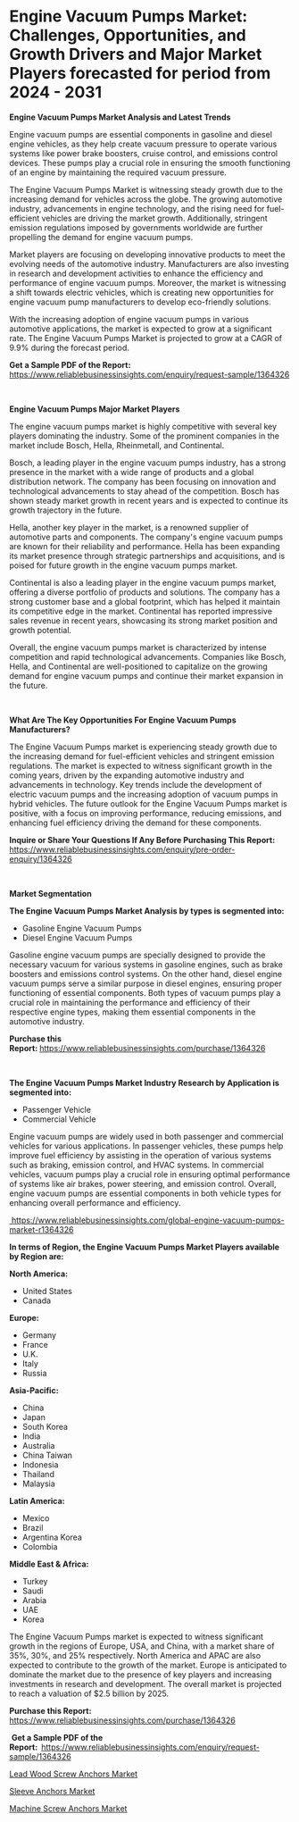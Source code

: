<p><h1>Engine Vacuum Pumps Market: Challenges, Opportunities, and Growth Drivers and Major Market Players forecasted for period from 2024 - 2031</h1></p><p><strong>Engine Vacuum Pumps Market Analysis and Latest Trends</strong></p>
<p><p>Engine vacuum pumps are essential components in gasoline and diesel engine vehicles, as they help create vacuum pressure to operate various systems like power brake boosters, cruise control, and emissions control devices. These pumps play a crucial role in ensuring the smooth functioning of an engine by maintaining the required vacuum pressure.</p><p>The Engine Vacuum Pumps Market is witnessing steady growth due to the increasing demand for vehicles across the globe. The growing automotive industry, advancements in engine technology, and the rising need for fuel-efficient vehicles are driving the market growth. Additionally, stringent emission regulations imposed by governments worldwide are further propelling the demand for engine vacuum pumps.</p><p>Market players are focusing on developing innovative products to meet the evolving needs of the automotive industry. Manufacturers are also investing in research and development activities to enhance the efficiency and performance of engine vacuum pumps. Moreover, the market is witnessing a shift towards electric vehicles, which is creating new opportunities for engine vacuum pump manufacturers to develop eco-friendly solutions.</p><p>With the increasing adoption of engine vacuum pumps in various automotive applications, the market is expected to grow at a significant rate. The Engine Vacuum Pumps Market is projected to grow at a CAGR of 9.9% during the forecast period.</p></p>
<p><strong>Get a Sample PDF of the Report:&nbsp;</strong> <a href="https://www.reliablebusinessinsights.com/enquiry/request-sample/1364326">https://www.reliablebusinessinsights.com/enquiry/request-sample/1364326</a></p>
<p>&nbsp;</p>
<p><strong>Engine Vacuum Pumps Major Market Players</strong></p>
<p><p>The engine vacuum pumps market is highly competitive with several key players dominating the industry. Some of the prominent companies in the market include Bosch, Hella, Rheinmetall, and Continental. </p><p>Bosch, a leading player in the engine vacuum pumps industry, has a strong presence in the market with a wide range of products and a global distribution network. The company has been focusing on innovation and technological advancements to stay ahead of the competition. Bosch has shown steady market growth in recent years and is expected to continue its growth trajectory in the future.</p><p>Hella, another key player in the market, is a renowned supplier of automotive parts and components. The company's engine vacuum pumps are known for their reliability and performance. Hella has been expanding its market presence through strategic partnerships and acquisitions, and is poised for future growth in the engine vacuum pumps market.</p><p>Continental is also a leading player in the engine vacuum pumps market, offering a diverse portfolio of products and solutions. The company has a strong customer base and a global footprint, which has helped it maintain its competitive edge in the market. Continental has reported impressive sales revenue in recent years, showcasing its strong market position and growth potential.</p><p>Overall, the engine vacuum pumps market is characterized by intense competition and rapid technological advancements. Companies like Bosch, Hella, and Continental are well-positioned to capitalize on the growing demand for engine vacuum pumps and continue their market expansion in the future.</p></p>
<p>&nbsp;</p>
<p><strong>What Are The Key Opportunities For Engine Vacuum Pumps Manufacturers?</strong></p>
<p><p>The Engine Vacuum Pumps market is experiencing steady growth due to the increasing demand for fuel-efficient vehicles and stringent emission regulations. The market is expected to witness significant growth in the coming years, driven by the expanding automotive industry and advancements in technology. Key trends include the development of electric vacuum pumps and the increasing adoption of vacuum pumps in hybrid vehicles. The future outlook for the Engine Vacuum Pumps market is positive, with a focus on improving performance, reducing emissions, and enhancing fuel efficiency driving the demand for these components.</p></p>
<p><strong>Inquire or Share Your Questions If Any Before Purchasing This Report:</strong> <a href="https://www.reliablebusinessinsights.com/enquiry/pre-order-enquiry/1364326">https://www.reliablebusinessinsights.com/enquiry/pre-order-enquiry/1364326</a></p>
<p>&nbsp;</p>
<p><strong>Market Segmentation</strong></p>
<p><strong>The Engine Vacuum Pumps Market Analysis by types is segmented into:</strong></p>
<p><ul><li>Gasoline Engine Vacuum Pumps</li><li>Diesel Engine Vacuum Pumps</li></ul></p>
<p><p>Gasoline engine vacuum pumps are specially designed to provide the necessary vacuum for various systems in gasoline engines, such as brake boosters and emissions control systems. On the other hand, diesel engine vacuum pumps serve a similar purpose in diesel engines, ensuring proper functioning of essential components. Both types of vacuum pumps play a crucial role in maintaining the performance and efficiency of their respective engine types, making them essential components in the automotive industry.</p></p>
<p><strong>Purchase this Report:&nbsp;</strong><a href="https://www.reliablebusinessinsights.com/purchase/1364326">https://www.reliablebusinessinsights.com/purchase/1364326</a></p>
<p>&nbsp;</p>
<p><strong>The Engine Vacuum Pumps Market Industry Research by Application is segmented into:</strong></p>
<p><ul><li>Passenger Vehicle</li><li>Commercial Vehicle</li></ul></p>
<p><p>Engine vacuum pumps are widely used in both passenger and commercial vehicles for various applications. In passenger vehicles, these pumps help improve fuel efficiency by assisting in the operation of various systems such as braking, emission control, and HVAC systems. In commercial vehicles, vacuum pumps play a crucial role in ensuring optimal performance of systems like air brakes, power steering, and emission control. Overall, engine vacuum pumps are essential components in both vehicle types for enhancing overall performance and efficiency.</p></p>
<p><a href="https://www.reliablebusinessinsights.com/global-engine-vacuum-pumps-market-r1364326">&nbsp;https://www.reliablebusinessinsights.com/global-engine-vacuum-pumps-market-r1364326</a></p>
<p><strong>In terms of Region, the Engine Vacuum Pumps Market Players available by Region are:</strong></p>
<p>
    <p> <strong> North America: </strong>
        <ul>
            <li>United States</li>
            <li>Canada</li>
        </ul>
        </p> 
    <p> <strong> Europe: </strong>
        <ul>
            <li>Germany</li>
            <li>France</li>
            <li>U.K.</li>
            <li>Italy</li>
            <li>Russia</li>
        </ul>
        </p> 
    <p> <strong> Asia-Pacific: </strong>
        <ul>
            <li>China</li>
            <li>Japan</li>
            <li>South Korea</li>
            <li>India</li>
            <li>Australia</li>
            <li>China Taiwan</li>
            <li>Indonesia</li>
            <li>Thailand</li>
            <li>Malaysia</li>
        </ul>
        </p> 
    <p> <strong> Latin America: </strong>
        <ul>
            <li>Mexico</li>
            <li>Brazil</li>
            <li>Argentina Korea</li>
            <li>Colombia</li>
        </ul>
        </p> 
    <p> <strong> Middle East & Africa: </strong>
        <ul>
            <li>Turkey</li>
            <li>Saudi</li>
            <li>Arabia</li>
            <li>UAE</li>
            <li>Korea</li>
        </ul>
    </p>
    </p>
<p><p>The Engine Vacuum Pumps market is expected to witness significant growth in the regions of Europe, USA, and China, with a market share of 35%, 30%, and 25% respectively. North America and APAC are also expected to contribute to the growth of the market. Europe is anticipated to dominate the market due to the presence of key players and increasing investments in research and development. The overall market is projected to reach a valuation of $2.5 billion by 2025.</p></p>
<p><strong>Purchase this Report: </strong><a href="https://www.reliablebusinessinsights.com/purchase/1364326">https://www.reliablebusinessinsights.com/purchase/1364326</a></p>
<p>&nbsp;<strong>Get a Sample PDF of the Report:&nbsp;&nbsp;</strong><a href="https://www.reliablebusinessinsights.com/enquiry/request-sample/1364326">https://www.reliablebusinessinsights.com/enquiry/request-sample/1364326</a></p>
<p><strong></strong></p>
<p><p><a href="https://github.com/johnbach50/Market-Research-Report-List-4/blob/main/lead-wood-screw-anchors-market.md">Lead Wood Screw Anchors Market</a></p><p><a href="https://github.com/GroverBarry/Market-Research-Report-List-6/blob/main/sleeve-anchors-market.md">Sleeve Anchors Market</a></p><p><a href="https://github.com/lylyparadise/Market-Research-Report-List-4/blob/main/machine-screw-anchors-market.md">Machine Screw Anchors Market</a></p></p>